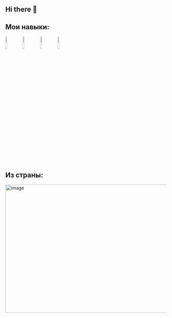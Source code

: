 ## Hi there 👋

## Мои навыки:
<img src=https://storage.tally.so/3a4c5a2e-a412-41b4-bad5-61899c529461/4515839.png width="10%">    <img src=https://storage.tally.so/551f6f1e-00a2-4a15-9c33-b40ca5c84113/Git-Logo-2Color.png width="10%">           <img src=https://storage.tally.so/3f9bac6c-8fd5-40ae-a50b-096d362d2fe8/136443.png width="10%">  <img src=https://riteshkumarlidroid.gallerycdn.vsassets.io/extensions/riteshkumarlidroid/python-code-keeper/1.0.3/1736923015252/Microsoft.VisualStudio.Services.Icons.Default width="10%">



## Из страны:
<img width="800" height="400" alt="image" src="https://github.com/user-attachments/assets/e628bd35-4d5e-45ba-85f9-95bcdec70139">

